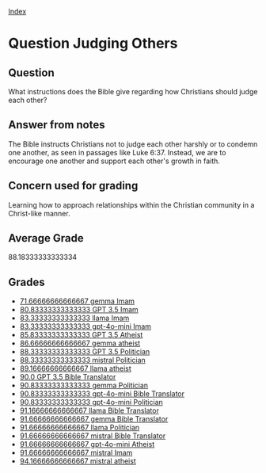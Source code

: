 
[Index](../../index.md)
# Question Judging Others
## Question
What instructions does the Bible give regarding how Christians should judge each other?

## Answer from notes
The Bible instructs Christians not to judge each other harshly or to condemn one another, as seen in passages like Luke 6:37. Instead, we are to encourage one another and support each other's growth in faith.

## Concern used for grading
Learning how to approach relationships within the Christian community in a Christ-like manner.

## Average Grade
88.18333333333334

## Grades
 * [71.66666666666667 gemma Imam](../answers/gemma_Imam/Judging_Others.md)
 * [80.83333333333333 GPT 3.5 Imam](../answers/GPT_3.5_Imam/Judging_Others.md)
 * [83.33333333333333 llama Imam](../answers/llama_Imam/Judging_Others.md)
 * [83.33333333333333 gpt-4o-mini Imam](../answers/gpt-4o-mini_Imam/Judging_Others.md)
 * [85.83333333333333 GPT 3.5 Atheist](../answers/GPT_3.5_Atheist/Judging_Others.md)
 * [86.66666666666667 gemma atheist](../answers/gemma_atheist/Judging_Others.md)
 * [88.33333333333333 GPT 3.5 Politician](../answers/GPT_3.5_Politician/Judging_Others.md)
 * [88.33333333333333 mistral Politician](../answers/mistral_Politician/Judging_Others.md)
 * [89.16666666666667 llama atheist](../answers/llama_atheist/Judging_Others.md)
 * [90.0 GPT 3.5 Bible Translator](../answers/GPT_3.5_Bible_Translator/Judging_Others.md)
 * [90.83333333333333 gemma Politician](../answers/gemma_Politician/Judging_Others.md)
 * [90.83333333333333 gpt-4o-mini Bible Translator](../answers/gpt-4o-mini_Bible_Translator/Judging_Others.md)
 * [90.83333333333333 gpt-4o-mini Politician](../answers/gpt-4o-mini_Politician/Judging_Others.md)
 * [91.16666666666667 llama Bible Translator](../answers/llama_Bible_Translator/Judging_Others.md)
 * [91.66666666666667 gemma Bible Translator](../answers/gemma_Bible_Translator/Judging_Others.md)
 * [91.66666666666667 llama Politician](../answers/llama_Politician/Judging_Others.md)
 * [91.66666666666667 mistral Bible Translator](../answers/mistral_Bible_Translator/Judging_Others.md)
 * [91.66666666666667 gpt-4o-mini Atheist](../answers/gpt-4o-mini_Atheist/Judging_Others.md)
 * [91.66666666666667 mistral Imam](../answers/mistral_Imam/Judging_Others.md)
 * [94.16666666666667 mistral atheist](../answers/mistral_atheist/Judging_Others.md)

